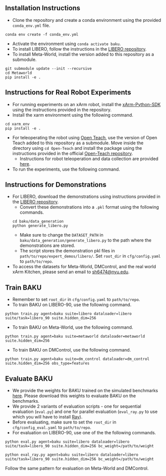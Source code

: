 ## Installation Instructions

- Clone the repository and create a conda environment using the provided `conda_env.yml` file.
```
conda env create -f conda_env.yml
```
- Activate the environment using `conda activate baku`.
- To install LIBERO, follow the instructions in the [LIBERO repository](https://github.com/Lifelong-Robot-Learning/LIBERO).
- To install Meta-World, install the version added to this repository as a submodule.
```
git submodule update --init --recursive
cd Metaworld
pip install -e .
```

## Instructions for Real Robot Experiments

- For running experiments on an xArm robot, install the [xArm-Python-SDK](https://github.com/xArm-Developer/xArm-Python-SDK) using the instructions provided in the repository.
- Install the xarm environment using the following command.
```
cd xarm_env
pip install -e .
```
- For teleoperating the robot using [Open Teach](https://open-teach.github.io/), use the version of Open Teach added to this repository as a submodule. Move inside the directory using `cd Open-Teach` and install the package using the instructions provided in the official [Open-Teach repository](https://github.com/aadhithya14/Open-Teach).
    - Instructions for robot teleoperation and data collection are provided [here](https://github.com/siddhanthaldar/Open-Teach/blob/baku/instructions.md).
- To run the experiments, use the following command.

## Instructions for Demonstrations
- For LIBERO, download the demonstrations using instructions provided in the [LIBERO repository](https://github.com/Lifelong-Robot-Learning/LIBERO).
    - Convert these demonstrations into a `.pkl` format using the following commands.
    ```
    cd baku/data_generation
    python generate_libero.py
    ```
    - Make sure to change the `DATASET_PATH` in `baku/data_generation/generate_libero.py` to the path where the demonstrations are stored.
    - The script stores the demonstration pkl files in `path/to/repo/expert_demos/libero/`. Set `root_dir` in `cfg/config.yaml` to `path/to/repo`.
- To access the datasets for Meta-World, DMControl, and the real world xArm Kitchen, please send an email to sh6474@nyu.edu.

## Train BAKU
- Remember to set `root_dir` in `cfg/config.yaml` to `path/to/repo`.
- To train BAKU on LIBERO-90, use the following command.
```
python train.py agent=baku suite=libero dataloader=libero suite/task=libero_90 suite.hidden_dim=256
```
- To train BAKU on Meta-World, use the following command.
```
python train.py agent=baku suite=metaworld dataloader=metaworld suite.hidden_dim=256
```
- To train BAKU on DMControl, use the following command.
```
python train.py agent=baku suite=dm_control dataloader=dm_control suite.hidden_dim=256 obs_type=features
```

## Evaluate BAKU
- We provide the weights for BAKU trained on the simulated benchmarks [here](https://osf.io/3x8v5/?view_only=fb8285f025e84d23a41a0eef683a7e6d). Please download this weights to evaluate BAKU on the benchmarks.
- We provide 2 variants of evaluation scripts - one for sequential evaluation (`eval.py`) and one for parallel evaluation (`eval_ray.py` to use which you will have to install [Ray](https://docs.ray.io/en/latest/ray-overview/getting-started.html)). 
- Before evaluating, make sure to set the `root_dir` in `cfg/config_eval.yaml` to `path/to/repo`.
- For evaluation on LIBERO-90, use one of the the following commands.
```
python eval.py agent=baku suite=libero dataloader=libero suite/task=libero_90 suite.hidden_dim=256 bc_weight=/path/to/weight
```
```
python eval_ray.py agent=baku suite=libero dataloader=libero suite/task=libero_90 suite.hidden_dim=256 bc_weight=/path/to/weight
```

Follow the same pattern for evaluation on Meta-World and DMControl.

